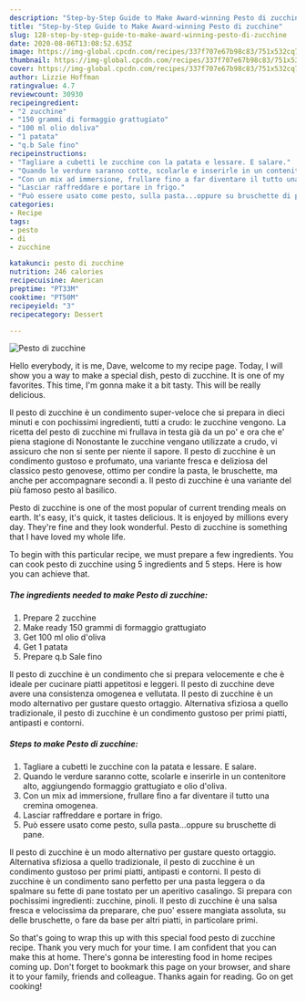 ```yaml
---
description: "Step-by-Step Guide to Make Award-winning Pesto di zucchine"
title: "Step-by-Step Guide to Make Award-winning Pesto di zucchine"
slug: 128-step-by-step-guide-to-make-award-winning-pesto-di-zucchine
date: 2020-08-06T13:08:52.635Z
image: https://img-global.cpcdn.com/recipes/337f707e67b98c83/751x532cq70/pesto-di-zucchine-recipe-main-photo.jpg
thumbnail: https://img-global.cpcdn.com/recipes/337f707e67b98c83/751x532cq70/pesto-di-zucchine-recipe-main-photo.jpg
cover: https://img-global.cpcdn.com/recipes/337f707e67b98c83/751x532cq70/pesto-di-zucchine-recipe-main-photo.jpg
author: Lizzie Hoffman
ratingvalue: 4.7
reviewcount: 30930
recipeingredient:
- "2 zucchine"
- "150 grammi di formaggio grattugiato"
- "100 ml olio doliva"
- "1 patata"
- "q.b Sale fino"
recipeinstructions:
- "Tagliare a cubetti le zucchine con la patata e lessare. E salare."
- "Quando le verdure saranno cotte, scolarle e inserirle in un contenitore alto, aggiungendo formaggio grattugiato e olio d&#39;oliva."
- "Con un mix ad immersione, frullare fino a far diventare il tutto una cremina omogenea."
- "Lasciar raffreddare e portare in frigo."
- "Può essere usato come pesto, sulla pasta...oppure su bruschette di pane."
categories:
- Recipe
tags:
- pesto
- di
- zucchine

katakunci: pesto di zucchine 
nutrition: 246 calories
recipecuisine: American
preptime: "PT33M"
cooktime: "PT50M"
recipeyield: "3"
recipecategory: Dessert

---
```



![Pesto di zucchine](https://img-global.cpcdn.com/recipes/337f707e67b98c83/751x532cq70/pesto-di-zucchine-recipe-main-photo.jpg)

Hello everybody, it is me, Dave, welcome to my recipe page. Today, I will show you a way to make a special dish, pesto di zucchine. It is one of my favorites. This time, I'm gonna make it a bit tasty. This will be really delicious.

Il pesto di zucchine è un condimento super-veloce che si prepara in dieci minuti e con pochissimi ingredienti, tutti a crudo: le zucchine vengono. La ricetta del pesto di zucchine mi frullava in testa già da un po&#39; e ora che e&#39; piena stagione di Nonostante le zucchine vengano utilizzate a crudo, vi assicuro che non si sente per niente il sapore. Il pesto di zucchine è un condimento gustoso e profumato, una variante fresca e deliziosa del classico pesto genovese, ottimo per condire la pasta, le bruschette, ma anche per accompagnare secondi a. Il pesto di zucchine è una variante del più famoso pesto al basilico.

Pesto di zucchine is one of the most popular of current trending meals on earth. It's easy, it's quick, it tastes delicious. It is enjoyed by millions every day. They're fine and they look wonderful. Pesto di zucchine is something that I have loved my whole life.


To begin with this particular recipe, we must prepare a few ingredients. You can cook pesto di zucchine using 5 ingredients and 5 steps. Here is how you can achieve that.

<!--inarticleads1-->

##### The ingredients needed to make Pesto di zucchine:

1. Prepare 2 zucchine
1. Make ready 150 grammi di formaggio grattugiato
1. Get 100 ml olio d&#39;oliva
1. Get 1 patata
1. Prepare q.b Sale fino


Il pesto di zucchine è un condimento che si prepara velocemente e che è ideale per cucinare piatti appetitosi e leggeri. Il pesto di zucchine deve avere una consistenza omogenea e vellutata. Il pesto di zucchine è un modo alternativo per gustare questo ortaggio. Alternativa sfiziosa a quello tradizionale, il pesto di zucchine è un condimento gustoso per primi piatti, antipasti e contorni. 

<!--inarticleads2-->

##### Steps to make Pesto di zucchine:

1. Tagliare a cubetti le zucchine con la patata e lessare. E salare.
1. Quando le verdure saranno cotte, scolarle e inserirle in un contenitore alto, aggiungendo formaggio grattugiato e olio d&#39;oliva.
1. Con un mix ad immersione, frullare fino a far diventare il tutto una cremina omogenea.
1. Lasciar raffreddare e portare in frigo.
1. Può essere usato come pesto, sulla pasta...oppure su bruschette di pane.


Il pesto di zucchine è un modo alternativo per gustare questo ortaggio. Alternativa sfiziosa a quello tradizionale, il pesto di zucchine è un condimento gustoso per primi piatti, antipasti e contorni. Il pesto di zucchine è un condimento sano perfetto per una pasta leggera o da spalmare su fette di pane tostato per un aperitivo casalingo. Si prepara con pochissimi ingredienti: zucchine, pinoli. Il pesto di zucchine è una salsa fresca e velocissima da preparare, che puo&#39; essere mangiata assoluta, su delle bruschette, o fare da base per altri piatti, in particolare primi. 

So that's going to wrap this up with this special food pesto di zucchine recipe. Thank you very much for your time. I am confident that you can make this at home. There's gonna be interesting food in home recipes coming up. Don't forget to bookmark this page on your browser, and share it to your family, friends and colleague. Thanks again for reading. Go on get cooking!
